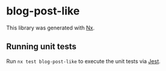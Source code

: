 # blog-post-like

This library was generated with [Nx](https://nx.dev).

## Running unit tests

Run `nx test blog-post-like` to execute the unit tests via [Jest](https://jestjs.io).
